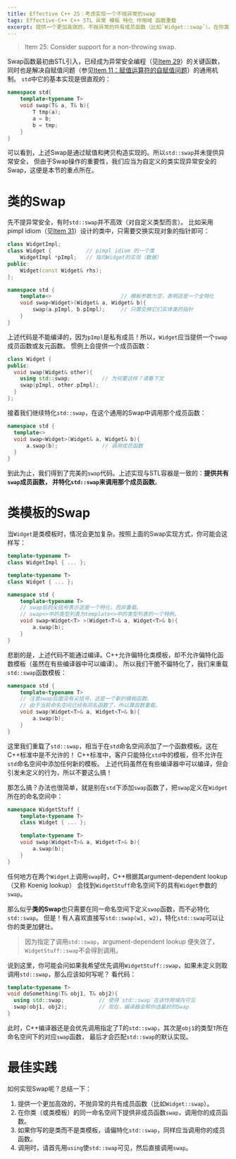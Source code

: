 ```yaml
---
title: Effective C++ 25：考虑实现一个不抛异常的swap
tags: Effective-C++ C++ STL 异常 模板 特化 作用域 函数重载
excerpt: 提供一个更加高效的，不抛异常的共有成员函数（比如`Widget::swap`）。在你类（或类模板）的同一命名空间下提供非成员函数`swap`，调用你的成员函数。如果你写的是类而不是类模板，请偏特化`std::swap`，同样应当调用你的成员函数。调用时，请首先用`using`使`std::swap`可见，然后直接调用`swap`。 
---
```


> Item 25: Consider support for a non-throwing swap.

Swap函数最初由STL引入，已经成为异常安全编程（见[Item 29][item29]）的关键函数，
同时也是解决自赋值问题（参见[Item 11：赋值运算符的自赋值问题][item11]）的通用机制。
`std`中它的基本实现是很直观的：

```cpp
namespace std{
    template<typename T>
    void swap(T& a, T& b){
        T tmp(a);
        a = b;
        b = tmp;
    }
}
```

可以看到，上述Swap是通过赋值和拷贝构造实现的。所以`std::swap`并未提供异常安全，
但由于Swap操作的重要性，我们应当为自定义的类实现异常安全的Swap，这便是本节的重点所在。

<!--more-->

# 类的Swap

先不提异常安全，有时`std::swap`并不高效（对自定义类型而言）。
比如采用 pimpl idiom（见[Item 31][item31]）设计的类中，只需要交换实现对象的指针即可：

```cpp
class WidgetImpl;
class Widget {           // pimpl idiom 的一个类
    WidgetImpl *pImpl;   // 指向Widget的实现（数据）        
public:
    Widget(const Widget& rhs);
}; 

namespace std {
    template<>                      // 模板参数为空，表明这是一个全特化
    void swap<Widget>(Widget& a, Widget& b){   
        swap(a.pImpl, b.pImpl);     // 只需交换它们实体类的指针 
    }
}
```

上述代码是不能编译的，因为`pImpl`是私有成员！所以，`Widget`应当提供一个`swap`成员函数或友元函数。
惯例上会提供一个成员函数：

```cpp
class Widget {
public:       
  void swap(Widget& other){
    using std::swap;          // 为何要这样？请看下文
    swap(pImpl, other.pImpl);
  }
};
```

接着我们继续特化`std::swap`，在这个通用的Swap中调用那个成员函数：

```cpp
namespace std {
  template<>
  void swap<Widget>(Widget& a, Widget& b){
      a.swap(b);              // 调用成员函数
  }
}
```

到此为止，我们得到了完美的`swap`代码。上述实现与STL容器是一致的：**提供共有`swap`成员函数，
并特化`std::swap`来调用那个成员函数**。

# 类模板的Swap

当`Widget`是类模板时，情况会更加复杂。按照上面的Swap实现方式，你可能会这样写：

```cpp
template<typename T>
class WidgetImpl { ... };

template<typename T>
class Widget { ... };

namespace std {
    template<typename T>
    // swap后的尖括号表示这是一个特化，而非重载。
    // swap<>中的类型列表为template<>中的类型列表的一个特例。
    void swap<Widget<T> >(Widget<T>& a, Widget<T>& b){
        a.swap(b); 
    }
}
```

悲剧的是，上述代码不能通过编译。C++允许偏特化类模板，却不允许偏特化函数模板（虽然在有些编译器中可以编译）。
所以我们干脆不偏特化了，我们来重载`std::swap`函数模板：

```cpp
namespace std {
    template<typename T>
    // 注意swap后面没有尖括号，这是一个新的模板函数。
    // 由于当前命名空间已经有同名函数了，所以算函数重载。
    void swap(Widget<T>& a, Widget<T>& b){
        a.swap(b); 
    }
}
```

这里我们重载了`std::swap`，相当于在`std`命名空间添加了一个函数模板。这在C++标准中是不允许的！
C++标准中，客户只能特化`std`中的模板，但不允许在`std`命名空间中添加任何新的模板。
上述代码虽然在有些编译器中可以编译，但会引发未定义的行为，所以不要这么搞！

那怎么搞？办法也很简单，就是别在`std`下添加`swap`函数了，把`swap`定义在`Widget`所在的命名空间中：

```cpp
namespace WidgetStuff {
    template<typename T> 
    class Widget { ... };
  
    template<typename T> 
    void swap(Widget<T>& a, Widget<T>& b){
        a.swap(b);
    }
}
```

任何地方在两个`Widget`上调用`swap`时，C++根据其argument-dependent lookup（又称 Koenig lookup）
会找到`WidgetStuff`命名空间下的具有`Widget`参数的`swap`。

那么似乎**类的Swap**也只需要在同一命名空间下定义`swap`函数，而不必特化`std::swap`。
但是！有人喜欢直接写`std::swap(w1, w2)`，特化`std::swap`可以让你的类更加健壮。

> 因为指定了调用`std::swap`，argument-dependent lookup 便失效了，`WidgetStuff::swap`不会得到调用。

说到这里，你可能会问如果我希望优先调用`WidgetStuff::swap`，如果未定义则取调用`std::swap`，那么应该如何写呢？
看代码：

```cpp
template<typename T>
void doSomething(T& obj1, T& obj2){
  using std::swap;           // 使得`std::swap`在该作用域内可见
  swap(obj1, obj2);          // 现在，编译器会帮你选最好的Swap
}
```

此时，C++编译器还是会优先调用指定了T的`std::swap`，其次是`obj1`的类型`T`所在命名空间下的对应`swap`函数，
最后才会匹配`std::swap`的默认实现。

# 最佳实践

如何实现Swap呢？总结一下：

1. 提供一个更加高效的，不抛异常的共有成员函数（比如`Widget::swap`）。
2. 在你类（或类模板）的同一命名空间下提供非成员函数`swap`，调用你的成员函数。
3. 如果你写的是类而不是类模板，请偏特化`std::swap`，同样应当调用你的成员函数。
4. 调用时，请首先用`using`使`std::swap`可见，然后直接调用`swap`。

[item11]: /2015/07/30/effective-cpp-11.html
[item29]: /2015/08/27/effective-cpp-29.html
[item31]: /2015/08/29/effective-cpp-31.html
